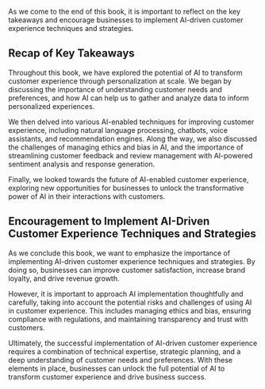 
As we come to the end of this book, it is important to reflect on the key takeaways and encourage businesses to implement AI-driven customer experience techniques and strategies.

Recap of Key Takeaways
----------------------

Throughout this book, we have explored the potential of AI to transform customer experience through personalization at scale. We began by discussing the importance of understanding customer needs and preferences, and how AI can help us to gather and analyze data to inform personalized experiences.

We then delved into various AI-enabled techniques for improving customer experience, including natural language processing, chatbots, voice assistants, and recommendation engines. Along the way, we also discussed the challenges of managing ethics and bias in AI, and the importance of streamlining customer feedback and review management with AI-powered sentiment analysis and response generation.

Finally, we looked towards the future of AI-enabled customer experience, exploring new opportunities for businesses to unlock the transformative power of AI in their interactions with customers.

Encouragement to Implement AI-Driven Customer Experience Techniques and Strategies
----------------------------------------------------------------------------------

As we conclude this book, we want to emphasize the importance of implementing AI-driven customer experience techniques and strategies. By doing so, businesses can improve customer satisfaction, increase brand loyalty, and drive revenue growth.

However, it is important to approach AI implementation thoughtfully and carefully, taking into account the potential risks and challenges of using AI in customer experience. This includes managing ethics and bias, ensuring compliance with regulations, and maintaining transparency and trust with customers.

Ultimately, the successful implementation of AI-driven customer experience requires a combination of technical expertise, strategic planning, and a deep understanding of customer needs and preferences. With these elements in place, businesses can unlock the full potential of AI to transform customer experience and drive business success.